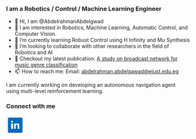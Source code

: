 ### I am a Robotics / Control / Machine Learning Engineer

- 👋 Hi, I am @AbdelrahmanAbdelgwad
- 👀 I am interested in Robotics, Machine Learning, Automatic Control, and Computer Vision.
- 🌱 I’m currently learning Robust Control using H Infinity and Mu Synthesis
- 👯 I’m looking to collaborate with other researchers in the field of Robotics and AI
- 📰 Checkout my latest publication: [A study on broadcast network for music genre classification](https://ieeexplore.ieee.org/abstract/document/9892651)
- 📫 How to reach me: Email: abdelrahman.abdelgawad@ejust.edu.eg

I am currently working on developing an autonomous navigation agent using multi-level reinforcement learning.

### Connect with me
[<img src = "imgs/Linkedin-logo-transparent-PNG.png" width = 50>](https://www.linkedin.com/in/abdelrahman-abdelgawad-88a24a225/)


<!--
**AbdelrahmanAbdelgwad/AbdelrahmanAbdelgwad** is a ✨ _special_ ✨ repository because its `README.md` (this file) appears on your GitHub profile.

Here are some ideas to get you started:

- 🔭 I’m currently working on ...
- 🌱 I’m currently learning ...
- 👯 I’m looking to collaborate on ...
- 🤔 I’m looking for help with ...
- 💬 Ask me about ...
- 📫 How to reach me: ...
- 😄 Pronouns: ...
- ⚡ Fun fact: ...
-->
